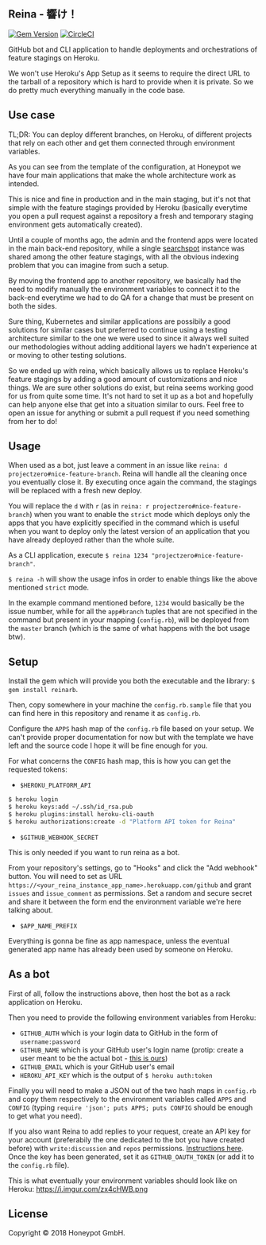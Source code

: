 Reina - 響け！
-------------

[![Gem Version](https://badge.fury.io/rb/reinarb.svg)](https://badge.fury.io/rb/reinarb)
[![CircleCI](https://circleci.com/gh/honeypotio/reina.svg?style=svg)](https://circleci.com/gh/honeypotio/reina)

GitHub bot and CLI application to handle deployments and
orchestrations of feature stagings on Heroku.

We won't use Heroku's App Setup as it seems to require
the direct URL to the tarball of a repository which is
hard to provide when it is private. So we do pretty much
everything manually in the code base.

Use case
--------
TL;DR: You can deploy different branches, on Heroku, of different projects that rely on each other
and get them connected through environment variables.

As you can see from the template of the configuration, at Honeypot we have four main applications
that make the whole architecture work as intended.

This is nice and fine in production and in the main staging, but it's not that simple with the feature stagings
provided by Heroku (basically everytime you open a pull request against a repository a fresh and temporary
staging environment gets automatically created).

Until a couple of months ago, the admin and the frontend apps were located in the main back-end repository,
while a single [searchspot](https://github.com/honeypotio/searchspot) instance was shared among the other
feature stagings, with all the obvious indexing problem that you can imagine from such a setup.

By moving the frontend app to another repository, we basically had the need to modify manually the environment
variables to connect it to the back-end everytime we had to do QA for a change that must be present on both
the sides.

Sure thing, Kubernetes and similar applications are possibily a good solutions for similar cases but preferred
to continue using a testing architecture similar to the one we were used to since it always well suited our methodologies
without adding additional layers we hadn't experience at or moving to other testing solutions.

So we ended up with reina, which basically allows us to replace Heroku's feature stagings by adding a good amount
of customizations and nice things. We are sure other solutions do exist, but reina seems working good for us from
quite some time. It's not hard to set it up as a bot and hopefully can help anyone else that get into a situation
similar to ours. Feel free to open an issue for anything or submit a pull request if you need something from her to do!

Usage
----

When used as a bot, just leave a comment in an issue like `reina: d projectzero#nice-feature-branch`.
Reina will handle all the cleaning once you eventually close it.
By executing once again the command, the stagings will be replaced with a fresh new deploy.

You will replace the `d` with `r` (as in `reina: r projectzero#nice-feature-branch`) when you want
to enable the `strict` mode which deploys only the apps that you have explicitly specified in the command
which is useful when you want to deploy only the latest version of an application that you have already
deployed rather than the whole suite.

As a CLI application, execute `$ reina 1234 "projectzero#nice-feature-branch"`.

`$ reina -h` will show the usage infos in order to enable things like the above mentioned `strict` mode.

In the example command mentioned before, `1234` would basically be the issue number, while for all
the `app#branch` tuples that are not specified in the command but present in your mapping (`config.rb`),
 will be deployed from the `master` branch (which is the same of what happens with the bot usage btw).

Setup
-----

Install the gem which will provide you both the executable and the library: `$ gem install reinarb`.

Then, copy somewhere in your machine the `config.rb.sample` file that you can find here
in this repository  and rename it as `config.rb`.

Configure the `APPS` hash map of the `config.rb` file based on your setup.
We can't provide proper documentation for now but with the template we have left
and the source code I hope it will be fine enough for you.

For what concerns the `CONFIG` hash map, this is how you can get the requested tokens:

- `$HEROKU_PLATFORM_API`

```sh
$ heroku login
$ heroku keys:add ~/.ssh/id_rsa.pub
$ heroku plugins:install heroku-cli-oauth
$ heroku authorizations:create -d "Platform API token for Reina"
```

- `$GITHUB_WEBHOOK_SECRET`

This is only needed if you want to run reina as a bot.

From your repository's settings, go to "Hooks" and click the "Add webhook" button.
You will need to set as URL `https://<your_reina_instance_app_name>.herokuapp.com/github`
and grant `issues` and `issue_comment` as permissions.
Set a random and secure secret and share it between the form end the environment variable
we're here talking about.

- `$APP_NAME_PREFIX`

Everything is gonna be fine as app namespace, unless the eventual generated app name has already
been used by someone on Heroku.

As a bot
--------

First of all, follow the instructions above, then host the bot as a rack application on Heroku.

Then you need to provide the following environment variables from Heroku:
- `GITHUB_AUTH` which is your login data to GitHub in the form of `username:password`
- `GITHUB_NAME` which is your GitHub user's login name (protip: create a user meant to be the actual bot - [this is ours](https://github.com/reina-hp))
- `GITHUB_EMAIL` which is your GitHub user's email
- `HEROKU_API_KEY` which is the output of `$ heroku auth:token`

Finally you will need to make a JSON out of the two hash maps in `config.rb` and copy them respectively to the environment variables called `APPS` and `CONFIG` (typing `require 'json'; puts APPS; puts CONFIG` should be enough to get what you need).

If you also want Reina to add replies to your request, create an API key for your account (preferabily the one dedicated to the bot you have created before) with `write:discussion` and `repos` permissions. [Instructions here](https://help.github.com/articles/creating-a-personal-access-token-for-the-command-line/).
Once the key has been generated, set it as `GITHUB_OAUTH_TOKEN` (or add it to the `config.rb` file).

This is what eventually your environment variables should look like on Heroku: https://i.imgur.com/zx4cHWB.png

License
-------

Copyright © 2018 Honeypot GmbH.

